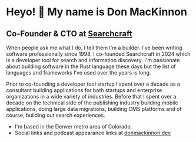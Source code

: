 # Heyo! 👋 My name is Don MacKinnon

## Co-Founder & CTO at [Searchcraft](https://searchcraft.io)

When people ask me what I do, I tell them I'm a builder.  I've been writing software professionally since 1998. I co-founded Searchcraft in 2024 which is a developer tool for search and information discovery.  I'm passionate about building software in the Rust language these days but the list of languages and frameworks I've used over the years is long.

Prior to co-founding a developer tool startup I spent over a decade as a consultant building applications for both startups and enterprise organizations in a wide variety of industries. Before that I spent over a decade on the technical side of the publishing industry building mobile applications, doing large data migrations, building CMS platforms and of course, building out search experiences.

* I'm based in the Denver metro area of Colorado.
* Social links and podcast appearance links at [donmackinnon.dev](https://donmackinnon.dev)
